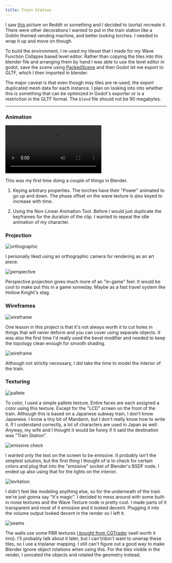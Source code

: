 ```yaml
--- 
title: Train Station 
---
```


I saw [this](https://joshuaautumn.artstation.com/projects/qAmeAz) picture on
Reddit or something and I decided to (sorta) recreate it. There were other
decorations I wanted to put in the train station like a Goblin themed vending
machine, and better looking torches. I needed to wrap it up and move on though.

To build the environment, I re-used my tileset that I made for my Wave Function
Collapse based level editor. Rather than copying the tiles into this blender
file and arranging them by hand I was able to use the level editor in godot,
save the scene using
[PackedScene](https://docs.godotengine.org/en/stable/classes/class_packedscene.html)
and then Godot let me export to GLTF, which I then imported in blender.

The major caveat is that even though may tiles are re-used, the export
duplicated mesh data for each instance. I plan on looking into into whether this
is something that can be optimized in Godot's exporter or is a restriction in
the GLTF format. The `blend` file should not be 90 megabytes.

---

### Animation

<video src="anim.mp4" autoplay loop></video>

This was my first time doing a couple of things in Blender.

1. Keying arbitrary properties. The torches have their "Power" animated to go up
   and down. The phase offset on the wave texture is also keyed to increase with
   time.

2. Using the Non-Linear Animation Tool. Before I would just duplicate the
   keyframes for the duration of the clip. I wanted to repeat the idle animation
   of my character.

### Projection

![orthographic](ortho-train.png)

I personally liked using an orthographic camera for rendering as an art piece.

![perspective](persp-train.png)

Perspective projection gives much more of an "in-game" feel. It would be cool to
make put this in a game someday. Maybe as a fast travel system like Hollow
Knight's stag.

### Wireframes

![wireframe](train-wire.png)

One lesson in this project is that it's not always worth it to cut holes in
things that will never deform and you can cover using separate objects. It was
also the first time I'd really used the bevel modifier and needed to keep the
topology clean enough for smooth shading.

![wireframe](train-wire-inside.png)

Although not strictly necessary, I did take the time to model the interior of
the train.

### Texturing

![pallete](pallete.png)

To color, I used a simple pallete texture. Entire faces are each assigned a
color using this texture. Except for the "LCD" screen on the front of the train.
Although this is based on a Japanese subway train, I don't know Japanese. I know
a tiny bit of Mandarin, but I don't really know how to write it. If I understand
correctly, a lot of characters are used in Japan as well. Anyway, my wife and I
thought  it would be funny if it said the destination was "Train Station".

![emissive check](emissive.png)

I wanted only the text on the screen to be emissive. It probably isn't the
simplest solution, but the first thing I thought of is to check for certain
colors and plug that into the "emsisive" socket of Blender's BSDF node. I ended
up also using that for the lights on the interior.

![levitation](levitation.png)

I didn't feel like modeling anything else, so for the underneath of the train
we're just gonna say "it's magic". I decided to mess around with some built-in
noise textures and the Wave Texture node is pretty cool. I made parts of it
transparent and most of it emissive and it looked deceint. Plugging it into the
volume output looked decent in the render so I left it.

![seams](seams.png)

The walls use some PBR textures [I bought from
CGTrader](https://www.cgtrader.com/3d-models/textures/miscellaneous/stylized-pbr-textures-bundle)
(well worth it imo). I'll probably talk about it later, but I can't/don't want
to unwrap these tiles, so I use a triplanar mapping. I still can't figure out a
good way to make Blender ignore object rotations when using this. For the tiles
visible in the render, I unroated the objects and rotated the geometry instead.
